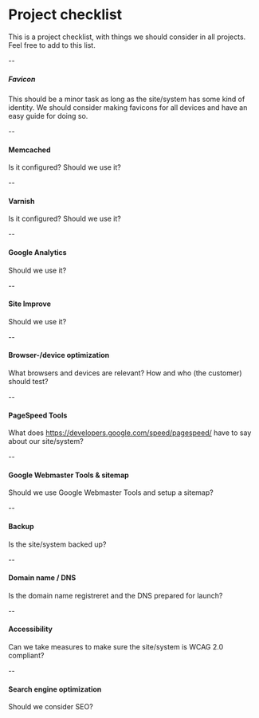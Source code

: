 # Project checklist

This is a project checklist, with things we should consider in all projects. Feel free to add to this list.

--

##### Favicon
This should be a minor task as long as the site/system has some kind of identity. We should consider making favicons for all devices and have an easy guide for doing so.

--

#### Memcached
Is it configured? Should we use it?

--

#### Varnish
Is it configured? Should we use it?

--

#### Google Analytics
Should we use it?

--

#### Site Improve
Should we use it?

--

#### Browser-/device optimization
What browsers and devices are relevant? How and who (the customer) should test?

--

#### PageSpeed Tools
What does https://developers.google.com/speed/pagespeed/ have to say about our site/system?

--

#### Google Webmaster Tools & sitemap
Should we use Google Webmaster Tools and setup a sitemap?

--

#### Backup
Is the site/system backed up?

--

#### Domain name / DNS
Is the domain name registreret and the DNS prepared for launch?

--

#### Accessibility
Can we take measures to make sure the site/system is WCAG 2.0 compliant?

--

#### Search engine optimization
Should we consider SEO?
